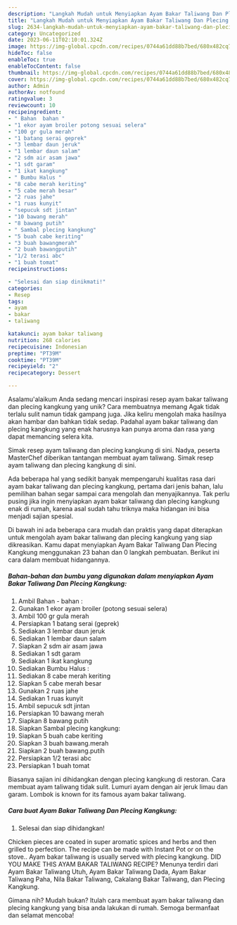 ```yaml
---
description: "Langkah Mudah untuk Menyiapkan Ayam Bakar Taliwang Dan Plecing Kangkung{ yang Lezat"
title: "Langkah Mudah untuk Menyiapkan Ayam Bakar Taliwang Dan Plecing Kangkung{ yang Lezat"
slug: 2634-langkah-mudah-untuk-menyiapkan-ayam-bakar-taliwang-dan-plecing-kangkung-yang-lezat
category: Uncategorized
date: 2023-06-11T02:10:01.324Z
image: https://img-global.cpcdn.com/recipes/0744a61dd88b7bed/680x482cq70/ayam-bakar-taliwang-dan-plecing-kangkung-foto-resep-utama.jpg
hideToc: false
enableToc: true
enableTocContent: false
thumbnail: https://img-global.cpcdn.com/recipes/0744a61dd88b7bed/680x482cq70/ayam-bakar-taliwang-dan-plecing-kangkung-foto-resep-utama.jpg
cover: https://img-global.cpcdn.com/recipes/0744a61dd88b7bed/680x482cq70/ayam-bakar-taliwang-dan-plecing-kangkung-foto-resep-utama.jpg
author: Admin
authorAv: notfound
ratingvalue: 3
reviewcount: 10
recipeingredient:
- " Bahan  bahan "
- "1 ekor ayam broiler potong sesuai selera"
- "100 gr gula merah"
- "1 batang serai geprek"
- "3 lembar daun jeruk"
- "1 lembar daun salam"
- "2 sdm air asam jawa"
- "1 sdt garam"
- "1 ikat kangkung"
- " Bumbu Halus "
- "8 cabe merah keriting"
- "5 cabe merah besar"
- "2 ruas jahe"
- "1 ruas kunyit"
- "sepucuk sdt jintan"
- "10 bawang merah"
- "8 bawang putih"
- " Sambal plecing kangkung"
- "5 buah cabe keriting"
- "3 buah bawangmerah"
- "2 buah bawangputih"
- "1/2 terasi abc"
- "1 buah tomat"
recipeinstructions:

- "Selesai dan siap dinikmati!"
categories:
- Resep
tags:
- ayam
- bakar
- taliwang

katakunci: ayam bakar taliwang 
nutrition: 268 calories
recipecuisine: Indonesian
preptime: "PT39M"
cooktime: "PT39M"
recipeyield: "2"
recipecategory: Dessert

---
```



Asalamu'alaikum Anda sedang mencari inspirasi resep ayam bakar taliwang dan plecing kangkung yang unik? Cara membuatnya memang Agak tidak terlalu sulit namun tidak gampang juga. Jika keliru mengolah maka hasilnya akan hambar dan bahkan tidak sedap. Padahal ayam bakar taliwang dan plecing kangkung yang enak harusnya kan punya aroma dan rasa yang dapat memancing selera kita.


Simak resep ayam taliwang dan plecing kangkung di sini. Nadya, peserta MasterChef diberikan tantangan membuat ayam taliwang. Simak resep ayam taliwang dan plecing kangkung di sini.

Ada beberapa hal yang sedikit banyak mempengaruhi kualitas rasa dari ayam bakar taliwang dan plecing kangkung, pertama dari jenis bahan, lalu pemilihan bahan segar sampai cara mengolah dan menyajikannya. Tak perlu pusing jika ingin menyiapkan ayam bakar taliwang dan plecing kangkung enak di rumah, karena asal sudah tahu triknya maka hidangan ini bisa menjadi sajian spesial.


Di bawah ini ada beberapa cara mudah dan praktis yang dapat diterapkan untuk mengolah ayam bakar taliwang dan plecing kangkung yang siap dikreasikan. Kamu dapat menyiapkan Ayam Bakar Taliwang Dan Plecing Kangkung menggunakan 23 bahan dan 0 langkah pembuatan. Berikut ini cara dalam membuat hidangannya.

<!--inarticleads1-->

##### Bahan-bahan dan bumbu yang digunakan dalam menyiapkan Ayam Bakar Taliwang Dan Plecing Kangkung:

1. Ambil  Bahan - bahan :
1. Gunakan 1 ekor ayam broiler (potong sesuai selera)
1. Ambil 100 gr gula merah
1. Persiapkan 1 batang serai (geprek)
1. Sediakan 3 lembar daun jeruk
1. Sediakan 1 lembar daun salam
1. Siapkan 2 sdm air asam jawa
1. Sediakan 1 sdt garam
1. Sediakan 1 ikat kangkung
1. Sediakan  Bumbu Halus :
1. Sediakan 8 cabe merah keriting
1. Siapkan 5 cabe merah besar
1. Gunakan 2 ruas jahe
1. Sediakan 1 ruas kunyit
1. Ambil sepucuk sdt jintan
1. Persiapkan 10 bawang merah
1. Siapkan 8 bawang putih
1. Siapkan  Sambal plecing kangkung:
1. Siapkan 5 buah cabe keriting
1. Siapkan 3 buah bawang.merah
1. Siapkan 2 buah bawang.putih
1. Persiapkan 1/2 terasi abc
1. Persiapkan 1 buah tomat


Biasanya sajian ini dihidangkan dengan plecing kangkung di restoran. Cara membuat ayam taliwang tidak sulit. Lumuri ayam dengan air jeruk limau dan garam. Lombok is known for its famous ayam bakar taliwang. 

<!--inarticleads2-->

##### Cara buat Ayam Bakar Taliwang Dan Plecing Kangkung:


1. Selesai dan siap dihidangkan!

Chicken pieces are coated in super aromatic spices and herbs and then grilled to perfection. The recipe can be made with Instant Pot or on the stove.. Ayam bakar taliwang is usually served with plecing kangkung. DID YOU MAKE THIS AYAM BAKAR TALIWANG RECIPE? Menunya terdiri dari Ayam Bakar Taliwang Utuh, Ayam Bakar Taliwang Dada, Ayam Bakar Taliwang Paha, Nila Bakar Taliwang, Cakalang Bakar Taliwang, dan Plecing Kangkung. 

Gimana nih? Mudah bukan? Itulah cara membuat ayam bakar taliwang dan plecing kangkung yang bisa anda lakukan di rumah. Semoga bermanfaat dan selamat mencoba!
